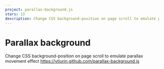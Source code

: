 ```yaml
---
project: parallax-background.js
stars: 13
description: Change CSS background-position on page scroll to emulate parallax movement effect
---
```


Parallax background
===================

Change CSS background-position on page scroll to emulate parallax movement effect https://ytiurin.github.com/parallax-background.js

